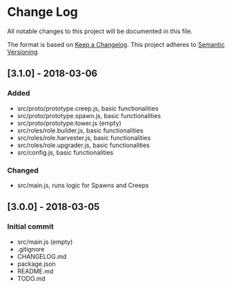 # Change Log
All notable changes to this project will be documented in this file.

The format is based on [Keep a Changelog](http://keepachangelog.com/).
This project adheres to [Semantic Versioning](http://semver.org/).

## [3.1.0] - 2018-03-06
### Added
- src/proto/prototype.creep.js, basic functionalities
- src/proto/prototype.spawn.js, basic functionalities
- src/proto/prototype.tower.js (empty)
- src/roles/role.builder.js, basic functionalities
- src/roles/role.harvester.js, basic functionalities
- src/roles/role.upgrader.js, basic functionalities
- src/config.js, basic functionalities

### Changed
- src/main.js, runs logic for Spawns and Creeps

## [3.0.0] - 2018-03-05
### Initial commit
- src/main.js (empty)
- .gitignore
- CHANGELOG.md
- package.json
- README.md
- TODO.md
